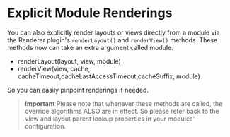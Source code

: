 # Explicit Module Renderings

You can also explicitly render layouts or views directly from a module via the Renderer plugin's `renderLayout()` and `renderView()` methods. These methods now can take an extra argument called module.


* renderLayout(layout, view, module)
* renderView(view, cache, cacheTimeout,cacheLastAccessTimeout,cacheSuffix, module)

So you can easily pinpoint renderings if needed.

> **Important** Please note that whenever these methods are called, the override algorithms ALSO are in effect. So please refer back to the view and layout parent lookup properties in your modules' configuration. 